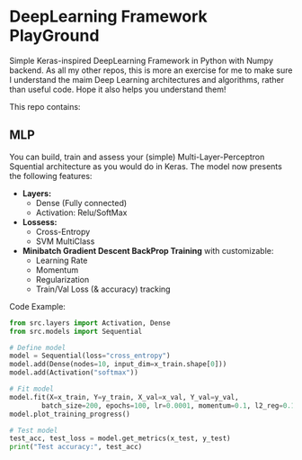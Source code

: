 # DeepLearning Framework PlayGround

Simple Keras-inspired DeepLearning Framework in Python with Numpy backend.
As all my other repos, this is more an exercise for me to make sure I understand the maim Deep Learning architectures and algorithms, rather than useful code.
Hope it also helps you understand them!

This repo contains:

## MLP

You can build, train and assess your (simple) Multi-Layer-Perceptron Squential architecture as you would do in Keras.
The model now presents the following features:

- **Layers:**
    - Dense (Fully connected)
    - Activation: Relu/SoftMax
- **Lossess:**
    - Cross-Entropy
    - SVM MultiClass
- **Minibatch Gradient Descent BackProp Training** with customizable:
    - Learning Rate
    - Momentum
    - Regularization
    - Train/Val Loss (& accuracy) tracking


Code Example:
```python
from src.layers import Activation, Dense
from src.models import Sequential

# Define model
model = Sequential(loss="cross_entropy")
model.add(Dense(nodes=10, input_dim=x_train.shape[0]))
model.add(Activation("softmax"))

# Fit model
model.fit(X=x_train, Y=y_train, X_val=x_val, Y_val=y_val,
        batch_size=200, epochs=100, lr=0.0001, momentum=0.1, l2_reg=0.1)
model.plot_training_progress()

# Test model
test_acc, test_loss = model.get_metrics(x_test, y_test)
print("Test accuracy:", test_acc)
```